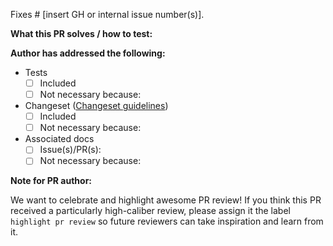 Fixes # [insert GH or internal issue number(s)].

**What this PR solves / how to test:**

**Author has addressed the following:**

- Tests
  - [ ] Included
  - [ ] Not necessary because:
- Changeset ([Changeset guidelines](https://github.com/cloudflare/workers-sdk/blob/main/CONTRIBUTING.md#changesets))
  - [ ] Included
  - [ ] Not necessary because:
- Associated docs
  - [ ] Issue(s)/PR(s):
  - [ ] Not necessary because:

**Note for PR author:**

We want to celebrate and highlight awesome PR review! If you think this PR received a particularly high-caliber review, please assign it the label `highlight pr review` so future reviewers can take inspiration and learn from it.
